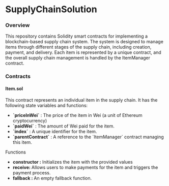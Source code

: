 # SupplyChainSolution

<h3>Overview</h3>
<p>
This repository contains Solidity smart contracts for implementing a blockchain-based supply chain system. The system is designed to manage items through different stages of the supply chain, including creation, payment, and delivery. Each item is represented by a unique contract, and the overall supply chain management is handled by the ItemManager contract.
</p>

<h3>Contracts</h3>
<h4>Item.sol</h4>
<p>
  This contract represents an individual item in the supply chain. It has the following state variables and functions:
  <ul>
    <li><b>`priceInWei`</b> : The price of the item in Wei (a unit of Ethereum cryptocurrency)</li>
    <li><b>`paidWei`</b> :  The amount of Wei paid for the item.</li>
    <li><b>`index`</b> : A unique identifier for the item.</li>
    <li><b>`parentContract`</b> :  A reference to the `ItemManager` contract managing this item.</li>
  </ul>
</p>
<p>
  Functions
  <ul>
    <li><b>constructor :</b> Initializes the item with the provided values</li>
    <li><b>receive: </b>Allows users to make payments for the item and triggers the payment process.</li>
    <li><b>fallback : </b> An empty fallback function. </li>
  </ul>
</p>

